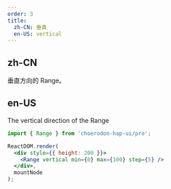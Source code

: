 ```yaml
---
order: 3
title:
  zh-CN: 垂直
  en-US: vertical
---
```


## zh-CN

垂直方向的 Range。

## en-US

The vertical direction of the Range

````jsx
import { Range } from 'choerodon-hap-ui/pro';

ReactDOM.render(
  <div style={{ height: 200 }}>
    <Range vertical min={0} max={100} step={5} />
  </div>,
  mountNode
);
````
